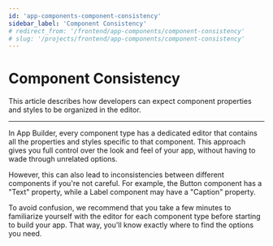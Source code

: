 ```yaml
---
id: 'app-components-component-consistency'
sidebar_label: 'Component Consistency'
# redirect_from: '/frontend/app-components/component-consistency'
# slug: '/projects/frontend/app-components/component-consistency'
---
```


# Component Consistency

This article describes how developers can expect component properties and styles to be organized in the editor.

---

In App Builder, every component type has a dedicated editor that contains all the properties and styles specific to that component. This approach gives you full control over the look and feel of your app, without having to wade through unrelated options.

However, this can also lead to inconsistencies between different components if you're not careful. For example, the Button component has a "Text" property, while a Label component may have a "Caption" property.

To avoid confusion, we recommend that you take a few minutes to familiarize yourself with the editor for each component type before starting to build your app. That way, you'll know exactly where to find the options you need.
